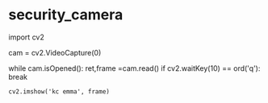 # security_camera

import cv2

cam = cv2.VideoCapture(0)

while cam.isOpened():
    ret,frame =cam.read()
    if cv2.waitKey(10) == ord('q'):
        break

    cv2.imshow('kc emma', frame)
